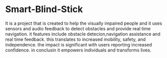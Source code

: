 # Smart-Blind-Stick
It is a project that is created to help the visually impaired people and it uses sensors and audio feedback to detect obstacles and provide real time navigation.
it features include obstacle detecion,navigation assistance and real time feedback. this translates to increased mobility, safety, and independence. the impact is significant with users reporting increased confidence. in conclusin it empowers individuals and transforms lives.
